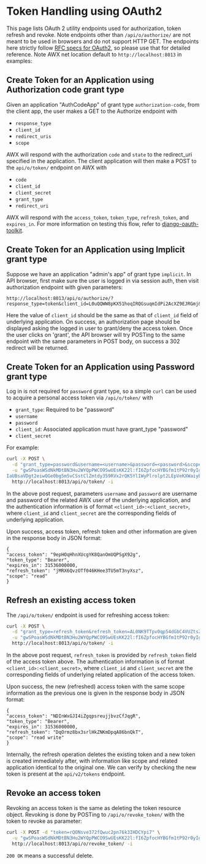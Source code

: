 # Token Handling using OAuth2

This page lists OAuth 2 utility endpoints used for authorization, token refresh and revoke.
Note endpoints other than `/api/o/authorize/` are not meant to be used in browsers and do not
support HTTP GET. The endpoints here strictly follow
[RFC specs for OAuth2](https://tools.ietf.org/html/rfc6749), so please use that for detailed
reference. Note AWX net location default to `http://localhost:8013` in examples:


## Create Token for an Application using Authorization code grant type
Given an application "AuthCodeApp" of grant type `authorization-code`, 
from the client app, the user makes a GET to the Authorize endpoint with 

* `response_type`
* `client_id`
* `redirect_uris`
* `scope`  

AWX will respond with the authorization `code` and `state`
to the redirect_uri specified in the application. The client application will then make a POST to the
`api/o/token/` endpoint on AWX with

* `code`
* `client_id`
* `client_secret`
* `grant_type`
* `redirect_uri`

AWX will respond with the `access_token`, `token_type`, `refresh_token`, and `expires_in`. For more
information on testing this flow, refer to [django-oauth-toolkit](http://django-oauth-toolkit.readthedocs.io/en/latest/tutorial/tutorial_01.html#test-your-authorization-server).

## Create Token for an Application using Implicit grant type
Suppose we have an application "admin's app" of grant type `implicit`.
In API browser, first make sure the user is logged in via session auth, then visit authorization
endpoint with given parameters:
```text
http://localhost:8013/api/o/authorize/?response_type=token&client_id=L0uQQWW8pKX51hoqIRQGsuqmIdPi2AcXZ9EJRGmj&scope=read
```
Here the value of `client_id` should be the same as that of `client_id` field of underlying application.
On success, an authorization page should be displayed asking the logged in user to grant/deny the access token.
Once the user clicks on 'grant', the API browser will try POSTing to the same endpoint with the same parameters 
in POST body, on success a 302 redirect will be returned.  

## Create Token for an Application using Password grant type

Log in is not required for `password` grant type, so a simple `curl` can be used to acquire a personal access token
via `/api/o/token/` with 

* `grant_type`: Required to be "password"
* `username`
* `password`
* `client_id`: Associated application must have grant_type "password"
* `client_secret`

For example:

```bash
curl -X POST \
  -d "grant_type=password&username=<username>&password=<password>&scope=read" \
  -u "gwSPoasWSdNkMDtBN3Hu2WYQpPWCO9SwUEsKK22l:fI6ZpfocHYBGfm1tP92r0yIgCyfRdDQt0Tos9L8a4fNsJjQQMwp9569e
IaUBsaVDgt2eiwOGe0bg5m5vCSstClZmtdy359RVx2rQK5YlIWyPlrolpt2LEpVeKXWaiybo" \
  http://localhost:8013/api/o/token/ -i
```
In the above post request, parameters `username` and `password` are username and password of the related
AWX user of the underlying application, and the authentication information is of format
`<client_id>:<client_secret>`, where `client_id` and `client_secret` are the corresponding fields of
underlying application.

Upon success, access token, refresh token and other information are given in the response body in JSON
format:

```text
{
"access_token": "9epHOqHhnXUcgYK8QanOmUQPSgX92g", 
"token_type": "Bearer", 
"expires_in": 31536000000, 
"refresh_token": "jMRX6QvzOTf046KHee3TU5mT3nyXsz", 
"scope": "read"
}
```


## Refresh an existing access token

The `/api/o/token/` endpoint is used for refreshing access token:
```bash
curl -X POST \
  -d "grant_type=refresh_token&refresh_token=AL0NK9TTpv0qp54dGbC4VUZtsZ9r8z" \
  -u "gwSPoasWSdNkMDtBN3Hu2WYQpPWCO9SwUEsKK22l:fI6ZpfocHYBGfm1tP92r0yIgCyfRdDQt0Tos9L8a4fNsJjQQMwp9569eIaUBsaVDgt2eiwOGe0bg5m5vCSstClZmtdy359RVx2rQK5YlIWyPlrolpt2LEpVeKXWaiybo" \
  http://localhost:8013/api/o/token/ -i
```
In the above post request, `refresh_token` is provided by `refresh_token` field of the access token
above. The authentication information is of format `<client_id>:<client_secret>`, where `client_id`
and `client_secret` are the corresponding fields of underlying related application of the access token.

Upon success, the new (refreshed) access token with the same scope information as the previous one is
given in the response body in JSON format:
```text
{
"access_token": "NDInWxGJI4iZgqpsreujjbvzCfJqgR", 
"token_type": "Bearer", 
"expires_in": 31536000000, 
"refresh_token": "DqOrmz8bx3srlHkZNKmDpqA86bnQkT", 
"scope": "read write"
}
```
Internally, the refresh operation deletes the existing token and a new token is created immediately
after, with information like scope and related application identical to the original one. We can
verify by checking the new token is present at the `api/v2/tokens` endpoint.  

## Revoke an access token
Revoking an access token is the same as deleting the token resource object. 
Revoking is done by POSTing to `/api/o/revoke_token/` with the token to revoke as parameter:

```bash
curl -X POST -d "token=rQONsve372fQwuc2pn76k3IHDCYpi7" \
  -u "gwSPoasWSdNkMDtBN3Hu2WYQpPWCO9SwUEsKK22l:fI6ZpfocHYBGfm1tP92r0yIgCyfRdDQt0Tos9L8a4fNsJjQQMwp9569eIaUBsaVDgt2eiwOGe0bg5m5vCSstClZmtdy359RVx2rQK5YlIWyPlrolpt2LEpVeKXWaiybo" \
  http://localhost:8013/api/o/revoke_token/ -i
```
`200 OK` means a successful delete.


